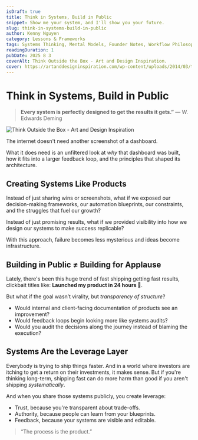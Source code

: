 ```yaml
---
isDraft: true
title: Think in Systems, Build in Public
snippet: Show me your system, and I'll show you your future.
slug: think-in-systems-build-in-public
author: Kenny Nguyen
category: Lessons & Frameworks
tags: Systems Thinking, Mental Models, Founder Notes, Workflow Philosophy
readingDuration: 1
pubDate: 2025 8 3
coverAlt: Think Outside the Box - Art and Design Inspiration.
cover: https://artanddesigninspiration.com/wp-content/uploads/2014/03/think-outside-the-box.jpg
---
```


# Think in Systems, Build in Public

> **Every system is perfectly designed to get the results it gets.”** — W. Edwards Deming

![Think Outside the Box - Art and Design Inspiration](https://artanddesigninspiration.com/wp-content/uploads/2014/03/think-outside-the-box.jpg)

The internet doesn't need another screenshot of a dashboard.

What it does need is an unfiltered look at _why_ that dashboard was built, how it fits into a larger feedback loop, and the principles that shaped its architecture.

## Creating Systems Like Products

Instead of just sharing wins or screenshots, what if we exposed our decision-making frameworks, our automation blueprints, our constraints, and the struggles that fuel our growth?

Instead of just promising results, what if we provided visibility into how we design our systems to make success replicable?

With this approach, failure becomes less mysterious and ideas become infrastructure.

## Building in Public ≠ Building for Applause

Lately, there's been this huge trend of fast shipping getting fast results, clickbait titles like: <strong>Launched my product in 24 hours 🚀</strong>.

But what if the goal wasn’t virality, but _transparency of structure_?

- Would internal and client-facing documentation of products see an improvement?
- Would feedback loops begin looking more like systems audits?
- Would you audit the decisions along the journey instead of blaming the execution?

## Systems Are the Leverage Layer

Everybody is trying to ship things faster. And in a world where investors are itching to get a return on their investments, it makes sense. But if you're thinking long-term, shipping fast can do more harm than good if you aren't shipping _systematically_.

And when you share those systems publicly, you create leverage:

- Trust, because you're transparent about trade-offs.
- Authority, because people can learn from your blueprints.
- Feedback, because your systems are visible and editable.

<blockquote>“The process is the product.”</blockquote>
